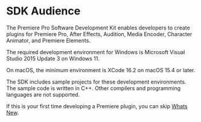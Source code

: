 # SDK Audience

The Premiere Pro Software Development Kit enables developers to create plugins for Premiere Pro, After Effects, Audition, Media Encoder, Character Animator, and Premiere Elements.

The required development environment for Windows is Microsoft Visual Studio 2015 Update 3 on Windows 11.

On macOS, the minimum environment is XCode 16.2 on macOS 15.4 or later.

The SDK includes sample projects for these development environments. The sample code is written in C++. Other compilers and programming languages are not supported.

If this is your first time developing a Premiere plugin, you can skip [Whats New](whats-new.md).
